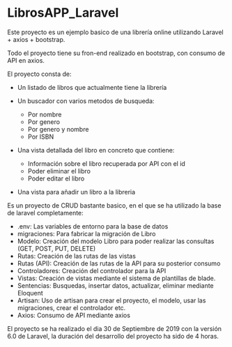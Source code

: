 # LibrosAPP_Laravel

Este proyecto es un ejemplo basico de una librería online utilizando Laravel + axios + bootstrap.

Todo el proyecto tiene su fron-end realizado en bootstrap, con consumo de API en axios.

El proyecto consta de:
- Un listado de libros que actualmente tiene la librería

- Un buscador con varios metodos de busqueda:
  * Por nombre
  * Por genero
  * Por genero y nombre
  * Por ISBN
  
- Una vista detallada del libro en concreto que contiene:
  * Información sobre el libro recuperada por API con el id
  * Poder eliminar el libro
  * Poder editar el libro

- Una vista para añadir un libro a la libreria


Es un proyecto de CRUD bastante basico, en el que se ha utilizado la base de laravel completamente:

  * .env: Las variables de entorno para la base de datos
  * migraciones: Para fabricar la migración de Libro
  * Modelo: Creación del modelo Libro para poder realizar las consultas (GET, POST, PUT, DELETE)
  * Rutas: Creación de las rutas de las vistas
  * Rutas (API): Creación de las rutas de la API para su posterior consumo
  * Controladores: Creación del controlador para la API
  * Vistas: Creación de vistas mediante el sistema de plantillas de blade.
  * Sentencias: Busquedas, insertar datos, actualizar, eliminar mediante Eloquent
  * Artisan: Uso de artisan para crear el proyecto, el modelo, usar las migraciones, crear el controlador etc.
  * Axios: Consumo de API mediante axios
  
  
El proyecto se ha realizado el dia 30 de Septiembre de 2019 con la versión 6.0 de Laravel, la duración del desarrollo del proyecto ha sido de 4 horas.

